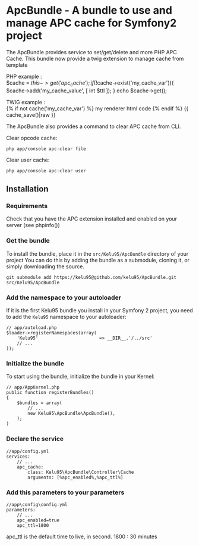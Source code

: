 ApcBundle - A bundle to use and manage APC cache for Symfony2 project
=====================================================================

The ApcBundle provides service to set/get/delete and more PHP APC Cache.
This bundle now provide a twig extension to manage cache from template

PHP example :	
	$cache = $this->get('apc_cache');
	if(!$cache->exist('my_cache_var')){
		$cache->add('my_cache_value', [ int $ttl ]);
	}
	echo $cache->get();

TWIG example :	
  	{% if not cache('my_cache_var') %}
 		my renderer html code
  	{% endif %}
 	{{ cache_save()|raw }}


The ApcBundle also provides a command to clear APC cache from CLI.

Clear opcode cache:
	
	php app/console apc:clear file

Clear user cache:
	
	php app/console apc:clear user


## Installation

### Requirements

Check that you have the APC extension installed and enabled on your server (see phpinfo())

### Get the bundle

To install the bundle, place it in the `src/Kelu95/ApcBundle` directory of your project
You can do this by adding the bundle as a submodule, cloning it, or simply downloading the source.

    git submodule add https://kelu95@github.com/kelu95/ApcBundle.git src/Kelu95/ApcBundle

### Add the namespace to your autoloader

If it is the first Kelu95 bundle you install in your Symfony 2 project, you
need to add the `Kelu95` namespace to your autoloader:

    // app/autoload.php
    $loader->registerNamespaces(array(
        'Kelu95'                       => __DIR__.'/../src'
        // ...
    ));

### Initialize the bundle

To start using the bundle, initialize the bundle in your Kernel:
	
	// app/AppKernel.php
    public function registerBundles()
    {
        $bundles = array(
            // ...
            new Kelu95\ApcBundle\ApcBundle(),
        );
    )

### Declare the service

	//app/config.yml
	services: 
		// ...
	    apc_cache:
	        class: Kelu95\ApcBundle\Controller\Cache
	        arguments: [%apc_enabled%,%apc_ttl%]

### Add this parameters to your parameters
	//app\config\config.yml
	parameters:
		// ...
		apc_enabled=true
    	apc_ttl=1800 

apc_ttl is the default time to live, in second. 1800 : 30 minutes

